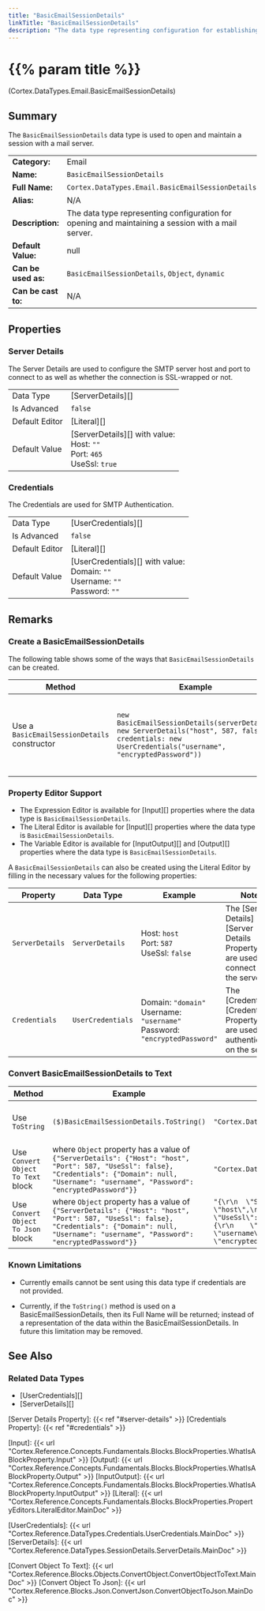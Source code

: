 ```yaml
---
title: "BasicEmailSessionDetails"
linkTitle: "BasicEmailSessionDetails"
description: "The data type representing configuration for establishing and maintaining a session with a mail server."
---
```


# {{% param title %}}

<p class="namespace">(Cortex.DataTypes.Email.BasicEmailSessionDetails)</p>

## Summary

The `BasicEmailSessionDetails` data type is used to open and maintain a session with a mail server.

| | |
|-|-|
| **Category:**          | Email                                                  |
| **Name:**              | `BasicEmailSessionDetails`                             |
| **Full Name:**         | `Cortex.DataTypes.Email.BasicEmailSessionDetails`      |
| **Alias:**             | N/A                                                    |
| **Description:**       | The data type representing configuration for opening and maintaining a session with a mail server. |
| **Default Value:**     | null                                                   |
| **Can be used as:**    | `BasicEmailSessionDetails`, `Object`, `dynamic`        |
| **Can be cast to:**    | N/A                                                    |

## Properties

### Server Details

The Server Details are used to configure the SMTP server host and port to connect to as well as whether the connection is SSL-wrapped or not.

| | |
|--------------------|---------------------------|
| Data Type | [ServerDetails][] |
| Is Advanced | `false` |
| Default Editor | [Literal][] |
| Default Value | [ServerDetails][] with value:<br>Host: `""`<br>Port: `465`<br>UseSsl: `true` |

### Credentials

The Credentials are used for SMTP Authentication.

| | |
|--------------------|---------------------------|
| Data Type | [UserCredentials][] |
| Is Advanced | `false` |
| Default Editor | [Literal][] |
| Default Value | [UserCredentials][] with value:<br>Domain: `""`<br>Username: `""`<br>Password: `""` |

## Remarks

### Create a BasicEmailSessionDetails

The following table shows some of the ways that `BasicEmailSessionDetails` can be created.

| Method | Example | Result | Editor&nbsp;Support | Notes |
|-|-|-|-|-|
| Use a `BasicEmailSessionDetails` constructor | `new BasicEmailSessionDetails(serverDetails: new ServerDetails("host", 587, false), credentials: new UserCredentials("username", "encryptedPassword"))` | `{"ServerDetails": {"Host": "host", "Port": 587, "UseSsl": false}, "Credentials": {"Domain": null, "Username": "username", "Password": "encryptedPassword"}}` | Expression | N/A |

### Property Editor Support

* The Expression Editor is available for [Input][] properties where the data type is `BasicEmailSessionDetails`.
* The Literal Editor is available for [Input][] properties where the data type is `BasicEmailSessionDetails`.
* The Variable Editor is available for [InputOutput][] and [Output][] properties where the data type is `BasicEmailSessionDetails`.

A `BasicEmailSessionDetails` can also be created using the Literal Editor by filling in the necessary values for the following properties:

| Property | Data Type | Example | Notes |
|-|-|-|-|
| `ServerDetails` | `ServerDetails` | Host: `host`<br>Port: `587`<br>UseSsl: `false` | The [Server Details][Server Details Property] that are used to connect to the server. |
| `Credentials` | `UserCredentials` | Domain: `"domain"`<br>Username: `"username"`<br>Password: `"encryptedPassword"` | The [Credentials][Credentials Property] that are used for authentication on the server. |

### Convert BasicEmailSessionDetails to Text

| Method | Example | Result | Editor&nbsp;Support | Notes |
|-|-|-|-|-|
| Use `ToString` | `($)BasicEmailSessionDetails.ToString()` | `"Cortex.DataTypes.Email.BasicEmailSessionDetails"` | Expression | ToString will return the Full Name of the BasicEmailSessionDetails Data Type |
| Use `Convert Object To Text` block | where `Object` property has a value of `{"ServerDetails": {"Host": "host", "Port": 587, "UseSsl": false}, "Credentials": {"Domain": null, "Username": "username", "Password": "encryptedPassword"}}` | `"Cortex.DataTypes.Email.BasicEmailSessionDetails"` | N/A  | See [Convert Object To Text][] |
| Use `Convert Object To Json` block | where `Object` property has a value of `{"ServerDetails": {"Host": "host", "Port": 587, "UseSsl": false}, "Credentials": {"Domain": null, "Username": "username", "Password": "encryptedPassword"}}` | `"{\r\n  \"ServerDetails\": {\r\n    \"Host\": \"host\",\r\n    \"Port\": 587,\r\n    \"UseSsl\": false\r\n  },\r\n  \"Credentials\": {\r\n    \"Domain\": null,\r\n    \"Username\": \"username\",\r\n    \"Password\": \"encryptedPassword\"\r\n  }\r\n}"` | N/A  | See [Convert Object To Json][] |

### Known Limitations

* Currently emails cannot be sent using this data type if credentials are not provided.

* Currently, if the `ToString()` method is used on a BasicEmailSessionDetails, then its Full Name will be returned; instead of a representation of the data within the BasicEmailSessionDetails. In future this limitation may be removed.

## See Also

### Related Data Types

* [UserCredentials][]
* [ServerDetails][]

[Server Details Property]: {{< ref "#server-details" >}}
[Credentials Property]: {{< ref "#credentials" >}}

[Input]: {{< url "Cortex.Reference.Concepts.Fundamentals.Blocks.BlockProperties.WhatIsABlockProperty.Input" >}}
[Output]: {{< url "Cortex.Reference.Concepts.Fundamentals.Blocks.BlockProperties.WhatIsABlockProperty.Output" >}}
[InputOutput]: {{< url "Cortex.Reference.Concepts.Fundamentals.Blocks.BlockProperties.WhatIsABlockProperty.InputOutput" >}}
[Literal]: {{< url "Cortex.Reference.Concepts.Fundamentals.Blocks.BlockProperties.PropertyEditors.LiteralEditor.MainDoc" >}}

[UserCredentials]: {{< url "Cortex.Reference.DataTypes.Credentials.UserCredentials.MainDoc" >}}
[ServerDetails]: {{< url "Cortex.Reference.DataTypes.SessionDetails.ServerDetails.MainDoc" >}}

[Convert Object To Text]: {{< url "Cortex.Reference.Blocks.Objects.ConvertObject.ConvertObjectToText.MainDoc" >}}
[Convert Object To Json]: {{< url "Cortex.Reference.Blocks.Json.ConvertJson.ConvertObjectToJson.MainDoc" >}}
